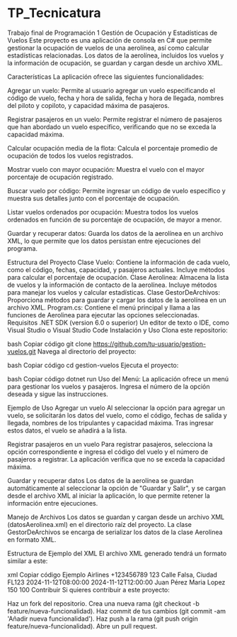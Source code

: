 # TP_Tecnicatura
Trabajo final de Programación 1
Gestión de Ocupación y Estadísticas de Vuelos
Este proyecto es una aplicación de consola en C# que permite gestionar la ocupación de vuelos de una aerolínea, así como calcular estadísticas relacionadas. Los datos de la aerolínea, incluidos los vuelos y la información de ocupación, se guardan y cargan desde un archivo XML.

Características
La aplicación ofrece las siguientes funcionalidades:

Agregar un vuelo: Permite al usuario agregar un vuelo especificando el código de vuelo, fecha y hora de salida, fecha y hora de llegada, nombres del piloto y copiloto, y capacidad máxima de pasajeros.

Registrar pasajeros en un vuelo: Permite registrar el número de pasajeros que han abordado un vuelo específico, verificando que no se exceda la capacidad máxima.

Calcular ocupación media de la flota: Calcula el porcentaje promedio de ocupación de todos los vuelos registrados.

Mostrar vuelo con mayor ocupación: Muestra el vuelo con el mayor porcentaje de ocupación registrado.

Buscar vuelo por código: Permite ingresar un código de vuelo específico y muestra sus detalles junto con el porcentaje de ocupación.

Listar vuelos ordenados por ocupación: Muestra todos los vuelos ordenados en función de su porcentaje de ocupación, de mayor a menor.

Guardar y recuperar datos: Guarda los datos de la aerolínea en un archivo XML, lo que permite que los datos persistan entre ejecuciones del programa.

Estructura del Proyecto
Clase Vuelo: Contiene la información de cada vuelo, como el código, fechas, capacidad, y pasajeros actuales. Incluye métodos para calcular el porcentaje de ocupación.
Clase Aerolinea: Almacena la lista de vuelos y la información de contacto de la aerolínea. Incluye métodos para manejar los vuelos y calcular estadísticas.
Clase GestorDeArchivos: Proporciona métodos para guardar y cargar los datos de la aerolínea en un archivo XML.
Program.cs: Contiene el menú principal y llama a las funciones de Aerolinea para ejecutar las opciones seleccionadas.
Requisitos
.NET SDK (version 6.0 o superior)
Un editor de texto o IDE, como Visual Studio o Visual Studio Code
Instalación y Uso
Clona este repositorio:

bash
Copiar código
git clone https://github.com/tu-usuario/gestion-vuelos.git
Navega al directorio del proyecto:

bash
Copiar código
cd gestion-vuelos
Ejecuta el proyecto:

bash
Copiar código
dotnet run
Uso del Menú: La aplicación ofrece un menú para gestionar los vuelos y pasajeros. Ingresa el número de la opción deseada y sigue las instrucciones.

Ejemplo de Uso
Agregar un vuelo
Al seleccionar la opción para agregar un vuelo, se solicitarán los datos del vuelo, como el código, fechas de salida y llegada, nombres de los tripulantes y capacidad máxima. Tras ingresar estos datos, el vuelo se añadirá a la lista.

Registrar pasajeros en un vuelo
Para registrar pasajeros, selecciona la opción correspondiente e ingresa el código del vuelo y el número de pasajeros a registrar. La aplicación verifica que no se exceda la capacidad máxima.

Guardar y recuperar datos
Los datos de la aerolínea se guardan automáticamente al seleccionar la opción de "Guardar y Salir", y se cargan desde el archivo XML al iniciar la aplicación, lo que permite retener la información entre ejecuciones.

Manejo de Archivos
Los datos se guardan y cargan desde un archivo XML (datosAerolinea.xml) en el directorio raíz del proyecto. La clase GestorDeArchivos se encarga de serializar los datos de la clase Aerolinea en formato XML.

Estructura de Ejemplo del XML
El archivo XML generado tendrá un formato similar a este:

xml
Copiar código
<Aerolinea>
  <RazonSocial>Ejemplo Airlines</RazonSocial>
  <Telefono>+123456789</Telefono>
  <Domicilio>123 Calle Falsa, Ciudad</Domicilio>
  <Vuelos>
    <Vuelo>
      <Codigo>FL123</Codigo>
      <FechaSalida>2024-11-12T08:00:00</FechaSalida>
      <FechaLlegada>2024-11-12T12:00:00</FechaLlegada>
      <Piloto>Juan Pérez</Piloto>
      <Copiloto>Maria Lopez</Copiloto>
      <CapacidadMaxima>150</CapacidadMaxima>
      <PasajerosActuales>100</PasajerosActuales>
    </Vuelo>
    <!-- Más vuelos aquí -->
  </Vuelos>
</Aerolinea>
Contribuir
Si quieres contribuir a este proyecto:

Haz un fork del repositorio.
Crea una nueva rama (git checkout -b feature/nueva-funcionalidad).
Haz commit de tus cambios (git commit -am 'Añadir nueva funcionalidad').
Haz push a la rama (git push origin feature/nueva-funcionalidad).
Abre un pull request.
